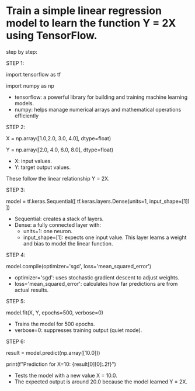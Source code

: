 # Train a simple linear regression model to learn the function Y = 2X using TensorFlow.

step by step:

STEP 1:

import tensorflow as tf

import numpy as np
- tensorflow: a powerful library for building and training machine learning models.
- numpy: helps manage numerical arrays and mathematical operations efficiently


STEP 2:

X = np.array([1.0,2.0, 3.0, 4.0], dtype=float)

Y = np.array([2.0, 4.0, 6.0, 8.0], dtype=float)
- X: input values.
- Y: target output values.

These follow the linear relationship Y = 2X.


STEP 3:

model = tf.keras.Sequential([
    tf.keras.layers.Dense(units=1, input_shape=[1])
])
- Sequential: creates a stack of layers.
- Dense: a fully connected layer with:
  - units=1: one neuron.
  - input_shape=[1]: expects one input value. This layer learns a weight and bias to model the linear function.


STEP 4:

model.compile(optimizer='sgd', loss='mean_squared_error')
- optimizer='sgd': uses stochastic gradient descent to adjust weights.
- loss='mean_squared_error': calculates how far predictions are from actual results.


STEP 5:

model.fit(X, Y, epochs=500, verbose=0)
- Trains the model for 500 epochs.
- verbose=0: suppresses training output (quiet mode).


STEP 6:

result = model.predict(np.array([10.0]))

print(f"Prediction for X=10: {result[0][0]:.2f}")
- Tests the model with a new value X = 10.0.
- The expected output is around 20.0 because the model learned Y = 2X.
